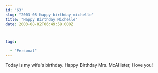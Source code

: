 ```yaml
---
id: "63"
slug: "2003-08-happy-birthday-michelle"
title: "Happy Birthday Michelle"
date: 2003-08-02T06:49:58.000Z



tags:

  - "Personal"
---
```

<div class="sqs-html-content">
  <p>Today is my wife's birthday.  Happy Birthday Mrs. McAllister, I love you!</p>
</div>
